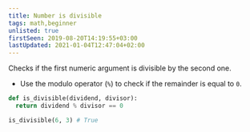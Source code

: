 ```yaml
---
title: Number is divisible
tags: math,beginner
unlisted: true
firstSeen: 2019-08-20T14:19:55+03:00
lastUpdated: 2021-01-04T12:47:04+02:00
---
```


Checks if the first numeric argument is divisible by the second one.

- Use the modulo operator (`%`) to check if the remainder is equal to `0`.

```py
def is_divisible(dividend, divisor):
  return dividend % divisor == 0
```

```py
is_divisible(6, 3) # True
```
